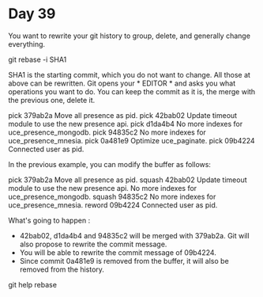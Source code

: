 # Day 39

You want to rewrite your git history to group, delete, and generally change everything.

git rebase -i SHA1

SHA1 is the starting commit, which you do not want to change. All those at
above can be rewritten. Git opens your * EDITOR * and asks you what
operations you want to do. You can keep the commit as it is, the
merge with the previous one, delete it.

pick 379ab2a Move all presence as pid.
pick 42bab02 Update timeout module to use the new presence api.
pick d1da4b4 No more indexes for uce_presence_mongodb.
pick 94835c2 No more indexes for uce_presence_mnesia.
pick 0a481e9 Optimize uce_paginate.
pick 09b4224 Connected user as pid.

In the previous example, you can modify the buffer as follows:

pick 379ab2a Move all presence as pid.
squash 42bab02 Update timeout module to use the new presence api.
No more indexes for uce_presence_mongodb.
squash 94835c2 No more indexes for uce_presence_mnesia.
reword 09b4224 Connected user as pid.

What's going to happen :

* 42bab02, d1da4b4 and 94835c2 will be merged with 379ab2a. Git will also propose to rewrite the commit message.
* You will be able to rewrite the commit message of 09b4224.
* Since commit 0a481e9 is removed from the buffer, it will also be removed from the history.

git help rebase
